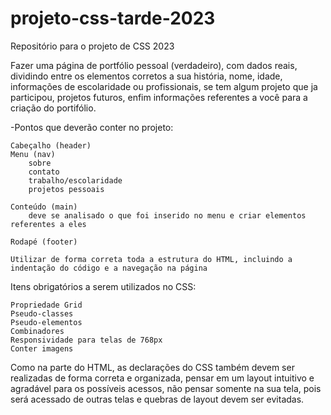 # projeto-css-tarde-2023
Repositório para o projeto de CSS 2023

Fazer uma página de portfólio pessoal (verdadeiro), com dados reais, dividindo entre os elementos corretos a sua história, nome, idade, informações de escolaridade ou profissionais, se tem algum projeto que ja participou,
projetos futuros, enfim informações referentes a você para a criação do portifólio.

-Pontos que deverão conter no projeto:

    Cabeçalho (header)
    Menu (nav)
        sobre
        contato
        trabalho/escolaridade
        projetos pessoais
        
    Conteúdo (main)
        deve se analisado o que foi inserido no menu e criar elementos referentes a eles
        
    Rodapé (footer)

    Utilizar de forma correta toda a estrutura do HTML, incluindo a indentação do código e a navegação na página

Itens obrigatórios a serem utilizados no CSS:

    Propriedade Grid
    Pseudo-classes
    Pseudo-elementos
    Combinadores
    Responsividade para telas de 768px
    Conter imagens

Como na parte do HTML, as declarações do CSS também devem ser realizadas de forma correta e organizada, pensar em um layout intuitivo e agradável para os possíveis acessos, não pensar somente na sua tela, pois 
será acessado de outras telas e quebras de layout devem ser evitadas.
